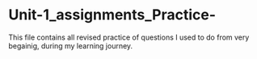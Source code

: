# Unit-1_assignments_Practice-
This file contains all revised practice of questions I used to do from very begainig, during my learning journey.
